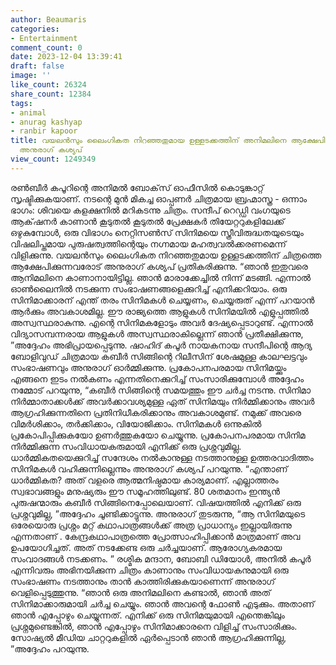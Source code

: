 ```yaml
---
author: Beaumaris
categories:
- Entertainment
comment_count: 0
date: 2023-12-04 13:39:41
draft: false
image: ''
like_count: 26324
share_count: 12384
tags:
- animal
- anurag kashyap
- ranbir kapoor
title: വയലൻസും ലൈംഗികത നിറഞ്ഞതുമായ ഉള്ളടക്കത്തിന് അനിമലിനെ ആക്ഷേപിക്കുന്നവർക്കെതിരെ
  അനുരാഗ് കശ്യപ്
view_count: 1249349
---
```


രൺബീർ കപൂറിന്റെ അനിമൽ ബോക്‌സ് ഓഫീസിൽ കൊടുങ്കാറ്റ് സൃഷ്ടിക്കുകയാണ്. നടന്റെ മുൻ മികച്ച ഓപ്പണർ ചിത്രമായ ബ്രഹ്മാസ്ത്ര - ഒന്നാം ഭാഗം: ശിവയെ കളക്ഷനിൽ മറികടന്നു ചിത്രം. സന്ദീപ് റെഡ്ഡി വംഗയുടെ ആക്‌ഷനർ കാണാൻ കൂടുതൽ കൂടുതൽ പ്രേക്ഷകർ തിയേറ്ററുകളിലേക്ക് ഒഴുകുമ്പോൾ, ഒരു വിഭാഗം നെറ്റിസൺസ് സിനിമയെ സ്ത്രീവിരുദ്ധതയുടെയും വിഷലിപ്തമായ പുരുഷത്വത്തിന്റെയും നഗ്നമായ മഹത്വവൽക്കരണമെന്ന് വിളിക്കുന്നു. വയലൻസും ലൈംഗികത നിറഞ്ഞതുമായ ഉള്ളടക്കത്തിന് ചിത്രത്തെ ആക്ഷേപിക്കുന്നവരോട് അനുരാഗ് കശ്യപ് പ്രതികരിക്കുന്നു. “ഞാൻ ഇതുവരെ ആനിമലിനെ കാണാനായിട്ടില്ല. ഞാൻ മാരാക്കേച്ചിൽ നിന്ന് മടങ്ങി. എന്നാൽ ഓൺലൈനിൽ നടക്കുന്ന സംഭാഷണങ്ങളെക്കുറിച്ച് എനിക്കറിയാം. ഒരു സിനിമാക്കാരന് എന്ത് തരം സിനിമകൾ ചെയ്യണം, ചെയ്യരുത് എന്ന് പറയാൻ ആർക്കും അവകാശമില്ല. ഈ രാജ്യത്തെ ആളുകൾ സിനിമയിൽ എളുപ്പത്തിൽ അസ്വസ്ഥരാകുന്നു. എന്റെ സിനിമകളോടും അവർ ദേഷ്യപ്പെടാറുണ്ട്. എന്നാൽ വിദ്യാസമ്പന്നരായ ആളുകൾ അസ്വസ്ഥരാകില്ലെന്ന് ഞാൻ പ്രതീക്ഷിക്കുന്നു, ”അദ്ദേഹം അഭിപ്രായപ്പെടുന്നു. ഷാഹിദ് കപൂർ നായകനായ സന്ദീപിന്റെ ആദ്യ ബോളിവുഡ് ചിത്രമായ കബീർ സിങ്ങിന്റെ റിലീസിന് ശേഷമുള്ള കാലഘട്ടവും സംഭാഷണവും അനുരാഗ് ഓർമ്മിക്കുന്നു. പ്രകോപനപരമായ സിനിമയ്ക്കും എങ്ങനെ ഇടം നൽകണം എന്നതിനെക്കുറിച്ച് സംസാരിക്കുമ്പോൾ അദ്ദേഹം നമ്മോട് പറയുന്നു, “കബീർ സിങ്ങിന്റെ സമയത്തും ഈ ചർച്ച നടന്നു. സിനിമാ നിർമ്മാതാക്കൾക്ക് അവർക്കാവശ്യമുള്ള ഏത് സിനിമയും നിർമ്മിക്കാനും അവർ ആഗ്രഹിക്കുന്നതിനെ പ്രതിനിധീകരിക്കാനും അവകാശമുണ്ട്. നമുക്ക് അവരെ വിമർശിക്കാം, തർക്കിക്കാം, വിയോജിക്കാം. സിനിമകൾ ഒന്നുകിൽ പ്രകോപിപ്പിക്കുകയോ ഉണർത്തുകയോ ചെയ്യുന്നു. പ്രകോപനപരമായ സിനിമ നിർമ്മിക്കുന്ന സംവിധായകരുമായി എനിക്ക് ഒരു പ്രശ്നവുമില്ല. ധാർമ്മികതയെക്കുറിച്ച് സന്ദേശം നൽകാനുള്ള നടത്താനുള്ള ഉത്തരവാദിത്തം സിനിമകൾ വഹിക്കുന്നില്ലെന്നും അനുരാഗ് കശ്യപ് പറയുന്നു. “എന്താണ് ധാർമ്മികത? അത് വളരെ ആത്മനിഷ്ഠമായ കാര്യമാണ്. എല്ലാത്തരം സ്വഭാവങ്ങളും മനുഷ്യരും ഈ സമൂഹത്തിലുണ്ട്. 80 ശതമാനം ഇന്ത്യൻ പുരുഷന്മാരും കബീർ സിങ്ങിനെപ്പോലെയാണ്. വിഷയത്തിൽ എനിക്ക് ഒരു പ്രശ്നവുമില്ല, ”അദ്ദേഹം ചൂണ്ടിക്കാട്ടുന്നു. അനുരാഗ് തുടരുന്നു, “ആ സിനിമയുടെ ഒരേയൊരു പ്രശ്നം മറ്റ് കഥാപാത്രങ്ങൾക്ക് അത്ര പ്രാധാന്യം ഇല്ലായിരുന്നു എന്നതാണ് . കേന്ദ്രകഥാപാത്രത്തെ പ്രോത്സാഹിപ്പിക്കാൻ മാത്രമാണ് അവ ഉപയോഗിച്ചത്. അത് നടക്കേണ്ട ഒരു ചർച്ചയാണ്. ആരോഗ്യകരമായ സംവാദങ്ങൾ നടക്കണം. ” രശ്മിക മന്ദാന, ബോബി ഡിയോൾ, അനിൽ കപൂർ എന്നിവരും അഭിനയിക്കുന്ന ചിത്രം കാണാനും സംവിധായകനുമായി ഒരു സംഭാഷണം നടത്താനും താൻ കാത്തിരിക്കുകയാണെന്ന് അനുരാഗ് വെളിപ്പെടുത്തുന്നു. “ഞാൻ ഒരു അനിമലിനെ കണ്ടാൽ, ഞാൻ അത് സിനിമാക്കാരുമായി ചർച്ച ചെയ്യും. ഞാൻ അവന്റെ ഫോൺ എടുക്കും. അതാണ് ഞാൻ എപ്പോഴും ചെയ്യുന്നത്. എനിക്ക് ഒരു സിനിമയുമായി എന്തെങ്കിലും പ്രശ്നമുണ്ടെങ്കിൽ, ഞാൻ എപ്പോഴും സിനിമാക്കാരനെ വിളിച്ച് സംസാരിക്കും. സോഷ്യൽ മീഡിയ ചാറ്ററുകളിൽ ഏർപ്പെടാൻ ഞാൻ ആഗ്രഹിക്കുന്നില്ല, ”അദ്ദേഹം പറയുന്നു.